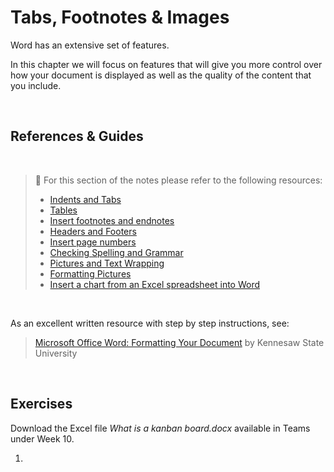 # Tabs, Footnotes & Images

Word has an extensive set of features.

In this chapter we will focus on features that will give you more control over how your document is displayed as well as the quality of the content that you include.

<br>

## References & Guides

<br>

> 📖 For this section of the notes please refer to the following resources:
>
> - [Indents and Tabs](https://edu.gcfglobal.org/en/word/indents-and-tabs/1/)
> - [Tables](https://edu.gcfglobal.org/en/word/tables/1/)
> - [Insert footnotes and endnotes](https://support.microsoft.com/en-us/office/insert-footnotes-and-endnotes-61f3fb1a-4717-414c-9a8f-015a5f3ff4cb)
> - [Headers and Footers](https://edu.gcfglobal.org/en/word/headers-and-footers/1/)
> - [Insert page numbers](https://support.microsoft.com/en-us/office/insert-page-numbers-9f366518-0500-4b45-903d-987d3827c007)
> - [Checking Spelling and Grammar](https://edu.gcfglobal.org/en/word/checking-spelling-and-grammar/1/)
> - [Pictures and Text Wrapping](https://edu.gcfglobal.org/en/word/pictures-and-text-wrapping/1/)
> - [Formatting Pictures](https://edu.gcfglobal.org/en/word/formatting-pictures/1/)
> - [Insert a chart from an Excel spreadsheet into Word](https://support.microsoft.com/en-us/office/insert-a-chart-from-an-excel-spreadsheet-into-word-0b4d40a5-3544-4dcd-b28f-ba82a9b9f1e1)

<br>

As an excellent written resource with step by step instructions, see:

> [Microsoft Office Word: Formatting Your Document](https://apps.kennesaw.edu/files/pr_app_uni_cdoc/doc/Word_2016_PC_Formatting_Your_Document.pdf) by Kennesaw State University

<br>

## Exercises

Download the Excel file *What is a kanban board.docx* available in Teams under Week 10.

1. 

